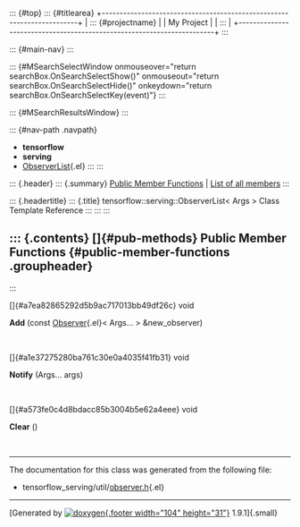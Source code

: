 ::: {#top}
::: {#titlearea}
+-----------------------------------------------------------------------+
| ::: {#projectname}                                                    |
| My Project                                                            |
| :::                                                                   |
+-----------------------------------------------------------------------+
:::

::: {#main-nav}
:::

::: {#MSearchSelectWindow onmouseover="return searchBox.OnSearchSelectShow()" onmouseout="return searchBox.OnSearchSelectHide()" onkeydown="return searchBox.OnSearchSelectKey(event)"}
:::

::: {#MSearchResultsWindow}
:::

::: {#nav-path .navpath}
-   **tensorflow**
-   **serving**
-   [ObserverList](classtensorflow_1_1serving_1_1ObserverList.html){.el}
:::
:::

::: {.header}
::: {.summary}
[Public Member Functions](#pub-methods) \| [List of all
members](classtensorflow_1_1serving_1_1ObserverList-members.html)
:::

::: {.headertitle}
::: {.title}
tensorflow::serving::ObserverList\< Args \> Class Template Reference
:::
:::
:::

::: {.contents}
[]{#pub-methods} Public Member Functions {#public-member-functions .groupheader}
----------------------------------------
:::

[]{#a7ea82865292d5b9ac717013bb49df26c} void 

**Add** (const
[Observer](classtensorflow_1_1serving_1_1Observer.html){.el}\< Args\...
\> &new\_observer)

 

[]{#a1e37275280ba761c30e0a4035f41fb31} void 

**Notify** (Args\... args)

 

[]{#a573fe0c4d8bdacc85b3004b5e62a4eee} void 

**Clear** ()

 

------------------------------------------------------------------------

The documentation for this class was generated from the following file:

-   tensorflow\_serving/util/[observer.h](observer_8h_source.html){.el}

------------------------------------------------------------------------

[Generated by [![doxygen](doxygen.svg){.footer width="104"
height="31"}](https://www.doxygen.org/index.html) 1.9.1]{.small}
